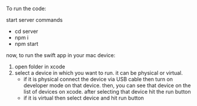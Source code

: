 To run the code:

start server commands
   - cd server
   - npm i
   - npm start


now, to run the swift app in your mac device:
1. open folder in xcode
2. select a device in which you want to run. it can be physical or virtual.
   - if it is physical connect the device via USB cable then turn on developer mode on that device. then, you can see that device on the list of devices on xcode. after selecting that device hit the run button
   - if it is virtual then select device and hit run button
